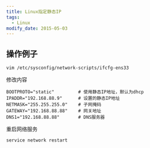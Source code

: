 ```yaml
---
title: Linux指定静态IP
tags: 
  - Linux
modify_date: 2015-05-03
---
```


## 操作例子

<!--more-->

```
vim /etc/sysconfig/network-scripts/ifcfg-ens33
```

修改内容

```
BOOTPROTO="static"         # 使用静态IP地址，默认为dhcp
IPADDR="192.168.88.9"      # 设置的静态IP地址
NETMASK="255.255.255.0"    # 子网掩码
GATEWAY="192.168.88.88"    # 网关地址
DNS1="192.168.88.88"       # DNS服务器
```

重启网络服务

```
service network restart
```


